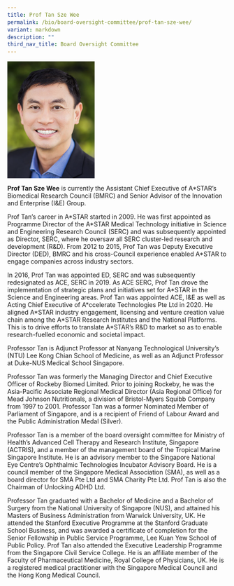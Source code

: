 ```yaml
---
title: Prof Tan Sze Wee
permalink: /bio/board-oversight-committee/prof-tan-sze-wee/
variant: markdown
description: ""
third_nav_title: Board Oversight Committee
---
```

<img src="/images/Bio/Board%20Oversight%20Committee/leadership_tan%20sze%20wee.png" align="center" style="width:200px">


**Prof Tan Sze Wee** is currently the Assistant Chief Executive of A\*STAR’s Biomedical Research Council (BMRC) and Senior Advisor of the Innovation and Enterprise (I&amp;E) Group.

Prof Tan’s career in A\*STAR started in 2009. He was first appointed as Programme Director of the A\*STAR Medical Technology initiative in Science and Engineering Research Council (SERC) and was subsequently appointed as Director, SERC, where he oversaw all SERC cluster-led research and development (R&amp;D). From 2012 to 2015, Prof Tan was Deputy Executive Director (DED), BMRC and his cross-Council experience enabled A\*STAR to engage companies across industry sectors.

In 2016, Prof Tan was appointed ED, SERC and was subsequently redesignated as ACE, SERC in 2019. As ACE SERC, Prof Tan drove the implementation of strategic plans and initiatives set for A\*STAR in the Science and Engineering areas. Prof Tan was appointed ACE, I&amp;E as well as Acting Chief Executive of A\*ccelerate Technologies Pte Ltd in 2020. He aligned A\*STAR industry engagement, licensing and venture creation value chain among the A\*STAR Research Institutes and the National Platforms. This is to drive efforts to translate A\*STAR’s R&amp;D to market so as to enable research-fuelled economic and societal impact.

Professor Tan is Adjunct Professor at Nanyang Technological University’s (NTU) Lee Kong Chian School of Medicine, as well as an Adjunct Professor at Duke-NUS Medical School Singapore.

Professor Tan was formerly the Managing Director and Chief Executive Officer of Rockeby Biomed Limited. Prior to joining Rockeby, he was the Asia-Pacific Associate Regional Medical Director (Asia Regional Office) for Mead Johnson Nutritionals, a division of Bristol-Myers Squibb Company from 1997 to 2001. Professor Tan was a former Nominated Member of Parliament of Singapore, and is a recipient of Friend of Labour Award and the Public Administration Medal (Silver).

Professor Tan is a member of the board oversight committee for Ministry of Health’s Advanced Cell Therapy and Research Institute, Singapore (ACTRIS), and a member of the management board of the Tropical Marine Singapore Institute. He is an advisory member to the Singapore National Eye Centre’s Ophthalmic Technologies Incubator Advisory Board. He is a council member of the Singapore Medical Association (SMA), as well as a board director for SMA Pte Ltd and SMA Charity Pte Ltd. Prof Tan is also the Chairman of Unlocking ADHD Ltd.

Professor Tan graduated with a Bachelor of Medicine and a Bachelor of Surgery from the National University of Singapore (NUS), and attained his Masters of Business Administration from Warwick University, UK. He attended the Stanford Executive Programme at the Stanford Graduate School Business, and was awarded a certificate of completion for the Senior Fellowship in Public Service Programme, Lee Kuan Yew School of Public Policy. Prof Tan also attended the Executive Leadership Programme from the Singapore Civil Service College. He is an affiliate member of the Faculty of Pharmaceutical Medicine, Royal College of Physicians, UK. He is a registered medical practitioner with the Singapore Medical Council and the Hong Kong Medical Council.